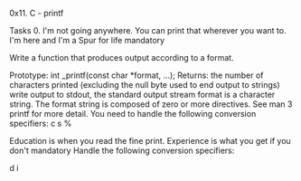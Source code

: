 0x11. C - printf

Tasks 0. I'm not going anywhere. You can print that wherever you want to. I'm here and I'm a Spur for life mandatory

Write a function that produces output according to a format.

Prototype: int _printf(const char *format, ...); Returns: the number of characters printed (excluding the null byte used to end output to strings) write output to stdout, the standard output stream format is a character string. The format string is composed of zero or more directives. See man 3 printf for more detail. You need to handle the following conversion specifiers: c s %

Education is when you read the fine print. Experience is what you get if you don't mandatory
Handle the following conversion specifiers:

d
i
